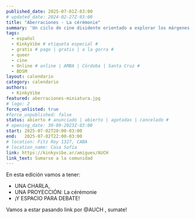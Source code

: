 ```yaml
---
published_date: 2025-07-01Z-03:00
# updated_date: 2024-02-27Z-03:00
title: "Aberraciones - La cérémonie"
summary: 'Un ciclo de cine disidente orientado a explorar los márgenes de aquellas sexualidades, modos de vida, cuerpos e identidades menos trabajadas en el cine.'
tags:
  - español
  - KinkyVibe # etiqueta especial #
  - gratis # pago | gratis | a la gorra #
  - queer
  - cine
  - Online # online | AMBA | Córdoba | Santa Cruz #
  - BDSM
layout: calendario
category: calendario
authors:
  - KinkyVibe
featured: aberraciones-miniatura.jpg
# logo: 2
force_unlisted: true
#force_unpublished: false
status: abierto # anunciado | abierto | agotadas | cancelado #
# opening_date: 30-09-2023Z-03:00
start: 2025-07-02T20:00-03:00
end:   2025-07-02T22:00-03:00
# location: Fitz Roy 1327, CABA
# location_name: Casa Sofía
link: https://kinkyvibe.ar/amigues/AUCH
link_text: Sumarse a la comunidad
---
```

En esta edición vamos a tener:

- UNA CHARLA,
- UNA PROYECCIÓN: La cérémonie
- ¡Y ESPACIO PARA DEBATE!

Vamos a estar pasando link por @AUCH , sumate!

